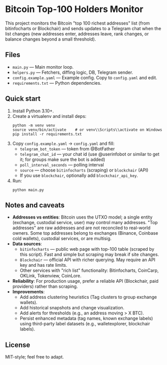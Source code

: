 
# Bitcoin Top-100 Holders Monitor

This project monitors the Bitcoin "top 100 richest addresses" list (from bitinfocharts or Blockchair)
and sends updates to a Telegram chat when the list changes (new addresses enter, addresses leave,
rank changes, or balance changes beyond a small threshold).

## Files
- `main.py` — Main monitor loop.
- `helpers.py` — Fetchers, diffing logic, DB, Telegram sender.
- `config.example.yaml` — Example config. Copy to `config.yaml` and edit.
- `requirements.txt` — Python dependencies.

## Quick start
1. Install Python 3.10+.
2. Create a virtualenv and install deps:
   ```
   python -m venv venv
   source venv/bin/activate    # or venv\\Scripts\\activate on Windows
   pip install -r requirements.txt
   ```
3. Copy `config.example.yaml` -> `config.yaml` and fill:
   - `telegram_bot_token` — token from @BotFather
   - `telegram_chat_id` — your chat id (use @userinfobot or similar to get it; for groups make sure the bot is added)
   - `poll_interval_seconds` — polling interval
   - `source` — choose `bitinfocharts` (scraping) or `blockchair` (API)
   - If you use `blockchair`, optionally add `blockchair_api_key`.
4. Run:
   ```
   python main.py
   ```

## Notes and caveats
- **Addresses vs entities**: Bitcoin uses the UTXO model; a single entity (exchange, custodial service, user) may control many addresses. "Top addresses" are raw addresses and are not reconciled to real-world owners. Some top addresses belong to exchanges (Binance, Coinbase cold wallets), custodial services, or are multisig.
- **Data sources**:
  - `bitinfocharts` — public web page with top-100 table (scraped by this script). Fast and simple but scraping may break if site changes.
  - `Blockchair` — official API with richer querying. May require an API key and has rate limits.
  - Other services with "rich list" functionality: Bitinfocharts, CoinCarp, OKLink, Tokenview, CoinLore.
- **Reliability**: For production usage, prefer a reliable API (Blockchair, paid providers) rather than scraping.
- **Improvements**:
  - Add address clustering heuristics (Tag clusters to group exchange wallets).
  - Add historical snapshots and change visualization.
  - Add alerts for thresholds (e.g., an address moving > X BTC).
  - Persist enhanced metadata (tag names, known exchange labels) using third-party label datasets (e.g., walletexplorer, blockchair labels).

## License
MIT-style; feel free to adapt.
